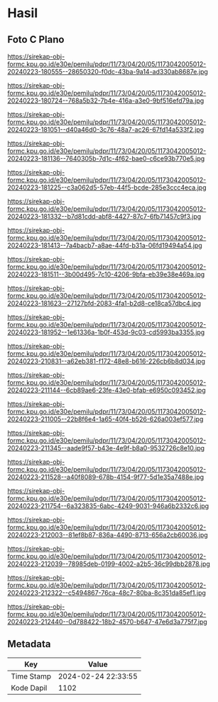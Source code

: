 # Hasil

## Foto C Plano

https://sirekap-obj-formc.kpu.go.id/e30e/pemilu/pdpr/11/73/04/20/05/1173042005012-20240223-180555--28650320-f0dc-43ba-9a14-ad330ab8687e.jpg

https://sirekap-obj-formc.kpu.go.id/e30e/pemilu/pdpr/11/73/04/20/05/1173042005012-20240223-180724--768a5b32-7b4e-416a-a3e0-9bf516efd79a.jpg

https://sirekap-obj-formc.kpu.go.id/e30e/pemilu/pdpr/11/73/04/20/05/1173042005012-20240223-181051--d40a46d0-3c76-48a7-ac26-67fd14a533f2.jpg

https://sirekap-obj-formc.kpu.go.id/e30e/pemilu/pdpr/11/73/04/20/05/1173042005012-20240223-181136--7640305b-7d1c-4f62-bae0-c6ce93b770e5.jpg

https://sirekap-obj-formc.kpu.go.id/e30e/pemilu/pdpr/11/73/04/20/05/1173042005012-20240223-181225--c3a062d5-57eb-44f5-bcde-285e3ccc4eca.jpg

https://sirekap-obj-formc.kpu.go.id/e30e/pemilu/pdpr/11/73/04/20/05/1173042005012-20240223-181332--b7d81cdd-abf8-4427-87c7-6fb71457c9f3.jpg

https://sirekap-obj-formc.kpu.go.id/e30e/pemilu/pdpr/11/73/04/20/05/1173042005012-20240223-181413--7a4bacb7-a8ae-44fd-b31a-06fd19494a54.jpg

https://sirekap-obj-formc.kpu.go.id/e30e/pemilu/pdpr/11/73/04/20/05/1173042005012-20240223-181511--3b00d495-7c10-4206-9bfa-eb39e38e469a.jpg

https://sirekap-obj-formc.kpu.go.id/e30e/pemilu/pdpr/11/73/04/20/05/1173042005012-20240223-181623--27127bfd-2083-4fa1-b2d8-ce18ca57dbc4.jpg

https://sirekap-obj-formc.kpu.go.id/e30e/pemilu/pdpr/11/73/04/20/05/1173042005012-20240223-181952--1e61336a-1b0f-453d-9c03-cd5993ba3355.jpg

https://sirekap-obj-formc.kpu.go.id/e30e/pemilu/pdpr/11/73/04/20/05/1173042005012-20240223-210831--a62eb381-f172-48e8-b616-226cb6b8d034.jpg

https://sirekap-obj-formc.kpu.go.id/e30e/pemilu/pdpr/11/73/04/20/05/1173042005012-20240223-211144--6cb89ae6-23fe-43e0-bfab-e6950c093452.jpg

https://sirekap-obj-formc.kpu.go.id/e30e/pemilu/pdpr/11/73/04/20/05/1173042005012-20240223-211005--22b8f6e4-1a65-40f4-b526-626a003ef577.jpg

https://sirekap-obj-formc.kpu.go.id/e30e/pemilu/pdpr/11/73/04/20/05/1173042005012-20240223-211345--aade9f57-b43e-4e9f-b8a0-9532726c8e10.jpg

https://sirekap-obj-formc.kpu.go.id/e30e/pemilu/pdpr/11/73/04/20/05/1173042005012-20240223-211528--a40f8089-678b-4154-9f77-5d1e35a7488e.jpg

https://sirekap-obj-formc.kpu.go.id/e30e/pemilu/pdpr/11/73/04/20/05/1173042005012-20240223-211754--6a323835-6abc-4249-9031-946a6b2332c6.jpg

https://sirekap-obj-formc.kpu.go.id/e30e/pemilu/pdpr/11/73/04/20/05/1173042005012-20240223-212003--81ef8b87-836a-4490-8713-656a2cb60036.jpg

https://sirekap-obj-formc.kpu.go.id/e30e/pemilu/pdpr/11/73/04/20/05/1173042005012-20240223-212039--78985deb-0199-4002-a2b5-36c99dbb2878.jpg

https://sirekap-obj-formc.kpu.go.id/e30e/pemilu/pdpr/11/73/04/20/05/1173042005012-20240223-212322--c5494867-76ca-48c7-80ba-8c351da85ef1.jpg

https://sirekap-obj-formc.kpu.go.id/e30e/pemilu/pdpr/11/73/04/20/05/1173042005012-20240223-212440--0d788422-18b2-4570-b647-47e6d3a775f7.jpg


## Metadata

| Key        | Value               |
| ---------- | ------------------- |
| Time Stamp | 2024-02-24 22:33:55 |
| Kode Dapil | 1102                |



